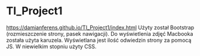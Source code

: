 # TI_Project1
https://damianferens.github.io/TI_Project1/index.html
Użyty został Bootstrap (rozmieszczenie strony, pasek nawigacji).
Do wyświetlenia zdjęć Macbooka została użyta karuzela.
Wyświetlana jest ilość odwiedzin strony za pomocą JS.
W niewielkim stopniu użyty CSS.
